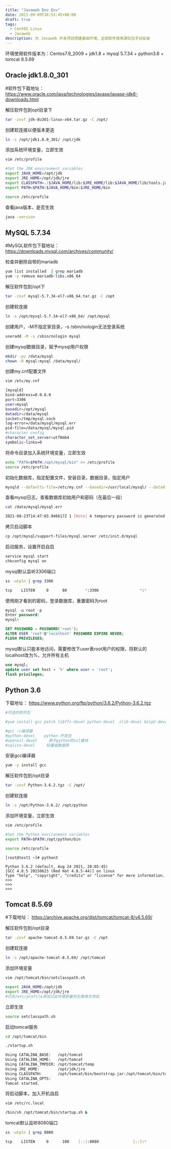 ```yaml
---
title: "Javaweb Dev Env"
date: 2021-09-09T16:53:45+08:00
draft: true
tags:
  - CentOS Linux
  - Javaweb
description: 为 Javaweb 开发项目搭建基础环境，全部软件使用源码包手动安装
---
```



环境使用软件版本为：Centos7.9_2009 + jdk1.8 + mysql 5.7.34 + python3.6 + tomcat 8.5.69

## Oracle jdk1.8.0_301
#软件包下载地址： https://www.oracle.com/java/technologies/javase/javase-jdk8-downloads.html

解压软件包到opt目录下

```bash
tar -zxvf jdk-8u301-linux-x64.tar.gz -C /opt/
```

创建软连接以便版本更迭

```bash
ln -s /opt/jdk1.8.0_301/ /opt/jdk
```

添加系统环境变量，立即生效

```bash
vim /etc/profile
```

```bash
#Set the JDK environment variables
export JAVA_HOME=/opt/jdk
export JRE_HOME=/opt/jdk/jre
export CLASSPATH=.:$JAVA_HOME/lib:$JRE_HOME/lib:$JAVA_HOME/lib/tools.jar
export PATH=$PATH:$JAVA_HOME/bin:$JRE_HOME/bin
```
```bash
source /etc/profile
```

查看java版本，是否生效

```bash
java -version
```



## MySQL 5.7.34

#MySQL软件包下载地址： https://downloads.mysql.com/archives/community/

检查并删除自带的mariadb

```bash
yum list installed  | grep mariadb
yum -y remove mariadb-libs.x86_64
```

解压软件包到/opt下

```bash
tar -zxvf mysql-5.7.34-el7-x86_64.tar.gz -C /opt
```

创建软连接

```bash
ln -s /opt/mysql-5.7.34-el7-x86_64/ /opt/mysql
```

创建用户，-M不指定家目录，-s /sbin/nologin无法登录系统

```bash
useradd -M -s /sbin/nologin mysql
```

创建mysql数据目录，赋予mysql用户权限

```bash
mkdir -pv /data/mysql
chown -R mysql:mysql /data/mysql/
```

创建my.cnf配置文件

```bash
vim /etc/my.cnf
```

```bash
[mysqld]
bind-address=0.0.0.0
port=3306
user=mysql
basedir=/opt/mysql
datadir=/data/mysql
socket=/tmp/mysql.sock
log-error=/data/mysql/mysql.err
pid-file=/data/mysql/mysql.pid
#character config
character_set_server=utf8mb4
symbolic-links=0
```

将命令目录加入系统环境变量，立即生效

```bash
echo "PATH=$PATH:/opt/mysql/bin" >> /etc/profile
source /etc/profile
```

初始化数据库，指定配置文件，安装目录，数据目录，指定用户

```bash
mysqld --defaults-file=/etc/my.cnf --basedir=/usr/local/mysql/ --datadir=/data/mysql/ --user=mysql --initialize
```

查看mysql日志，查看数据库初始用户和密码（在最后一段）

```bash
cat /data/mysql/mysql.err

2021-08-23T14:47:03.946617Z 1 [Note] A temporary password is generated for root@localhost: R4LagOyP26%,
```

拷贝启动脚本

```bash
cp /opt/mysql/support-files/mysql.server /etc/init.d/mysql
```

启动服务，设置开启自启

```bash
service mysql start
chkconfig mysql on
```

mysql默认监听3306端口

```bash
ss -utpln | grep 3306

tcp    LISTEN     0      80        *:3306                  *:*                   users:(("mysqld",pid=3824,fd=20))
```

使用刚才看到的密码，登录数据库，重置密码为root

```sql
mysql -u root -p
Enter password:
mysql>
```

```sql
SET PASSWORD = PASSWORD('root');
ALTER USER 'root'@'localhost' PASSWORD EXPIRE NEVER;
FLUSH PRIVILEGES;
```

mysql默认只能本地访问，需要修改下user表root用户的权限，将默认的localhost改为%，允许所有主机

```sql
use mysql;
update user set host = '%' where user = 'root';
flush privileges;
```

## Python 3.6

下载地址： https://www.python.org/ftp/python/3.6.2/Python-3.6.2.tgz

```bash
#可选的软件包

#yum install gcc patch libffi-devel python-devel  zlib-devel bzip2-devel openssl-devel ncurses-devel sqlite-devel readline-devel tk-devel gdbm-devel db4-devel libpcap-devel xz-devel -y

#gcc :c编译器
#python-devel    python 开发包
#openssl-devel     用于python的ssl模块
#sqlite-devel     轻量级数据库
```

安装gcc编译器
```bash
yum -y install gcc
```

解压软件包到/opt目录
```bash
tar -zxvf Python-3.6.2.tgz -C /opt/
```
创建软连接
```bash
ln -s /opt/Python-3.6.2/ /opt/python
```

添加环境变量，立即生效
```bash
vim /etc/profile
```
```bash
#Set the Python environment variables
export PATH=$PATH:/opt/python/bin
```

```bash
source /etc/profile
```

```
[root@test1 ~]# python3

Python 3.6.2 (default, Aug 24 2021, 20:05:45)
[GCC 4.8.5 20150623 (Red Hat 4.8.5-44)] on linux
Type "help", "copyright", "credits" or "license" for more information.
>>>
>>>
>>>
```


## Tomcat 8.5.69

#下载地址： https://archive.apache.org/dist/tomcat/tomcat-8/v8.5.69/

解压软件包到/opt目录

```bash
tar -zxvf apache-tomcat-8.5.69.tar.gz -C /opt
```

创建软连接

```bash
ln -s /opt/apache-tomcat-8.5.69/ /opt/tomcat
```

添加环境变量

```bash
vim /opt/tomcat/bin/setclasspath.sh
```

```bash
export JAVA_HOME=/opt/jdk
export JRE_HOME=/opt/jdk/jre
#已在/etc/profile添加过此环境变量则无需再次添加
```

立即生效

```bash
source setclasspath.sh
```

启动tomcat服务

```bash
cd /opt/tomcat/bin
```

```bash
./startup.sh

Using CATALINA_BASE:   /opt/tomcat
Using CATALINA_HOME:   /opt/tomcat
Using CATALINA_TMPDIR: /opt/tomcat/temp
Using JRE_HOME:        /opt/jdk/jre
Using CLASSPATH:       /opt/tomcat/bin/bootstrap.jar:/opt/tomcat/bin/tomcat-juli.jar
Using CATALINA_OPTS:   
Tomcat started.
```
将启动脚本，加入开机自启
```bash
vim /etc/rc.local

/bin/sh /opt/tomcat/bin/startup.sh &
```

tomcat默认监听8080端口

```bash
ss -utpln | grep 8080

tcp    LISTEN     0      100    [::]:8080               [::]:*                   users:(("java",pid=17268,fd=55))
```

